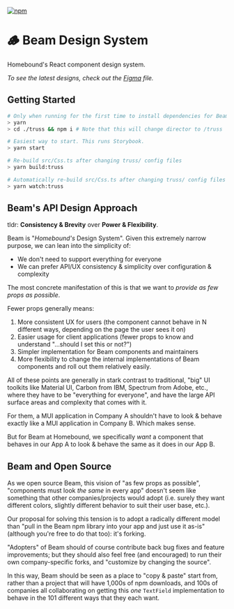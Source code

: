 [![npm](https://img.shields.io/npm/v/@homebound/beam)](https://www.npmjs.com/package/@homebound/beam)

# 🪵 Beam Design System

Homebound's React component design system.

_To see the latest designs, check out the [Figma](https://www.figma.com/file/aWUE4pPeUTgrYZ4vaTYZQU/%E2%9C%A8Beam-Design-System-Refresh?node-id=0%3A1) file._

## Getting Started

```bash
# Only when running for the first time to install dependencies for Beam & Truss
> yarn
> cd ./truss && npm i # Note that this will change director to /truss

# Easiest way to start. This runs Storybook.
> yarn start

# Re-build src/Css.ts after changing truss/ config files
> yarn build:truss

# Automatically re-build src/Css.ts after changing truss/ config files
> yarn watch:truss
```

## Beam's API Design Approach

tldr: **Consistency & Brevity** over **Power & Flexibility**.

Beam is "_Homebound's_ Design System". Given this extremely narrow purpose, we can lean into the simplicity of:

- We don't need to support everything for everyone
- We can prefer API/UX consistency & simplicity over configuration & complexity

The most concrete manifestation of this is that we want to _provide as few props as possible_.

Fewer props generally means:

1. More consistent UX for users (the component cannot behave in N different ways, depending on the page the user sees it on)
2. Easier usage for client applications (fewer props to know and understand "...should I set this or not?")
3. Simpler implementation for Beam components and maintainers
4. More flexibility to change the internal implementations of Beam components and roll out them relatively easily.

All of these points are generally in stark contrast to traditional, "big" UI toolkits like Material UI, Carbon from IBM, Spectrum from Adobe, etc., where they have to be "everything for everyone", and have the large API surface areas and complexity that comes with it.

For them, a MUI application in Company A shouldn't have to look & behave exactly like a MUI application in Company B. Which makes sense.

But for Beam at Homebound, we specifically _want_ a component that behaves in our App A to look & behave the same as it does in our App B.

## Beam and Open Source

As we open source Beam, this vision of "as few props as possible", "components must look _the same_ in every app" doesn't seem like something that other companies/projects would adopt (i.e. surely they want different colors, slightly different behavior to suit their user base, etc.).

Our proposal for solving this tension is to adopt a radically different model than "pull in the Beam npm library into your app and just use it as-is" (although you're free to do that too): it's forking.

"Adopters" of Beam should of course contribute back bug fixes and feature improvements; but they should also feel free (and encouraged) to run their own company-specific forks, and "customize by changing the source".

In this way, Beam should be seen as a place to "copy & paste" start from, rather than a project that will have 1,000s of npm downloads, and 100s of companies all collaborating on getting this _one_ `TextField` implementation to behave in the 101 different ways that they each want.

